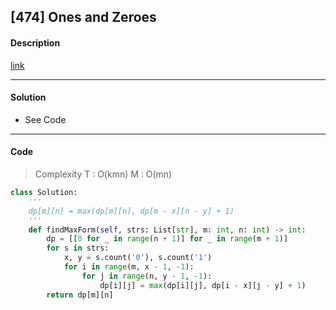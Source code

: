 ## [474] Ones and Zeroes

#### Description

[link](https://leetcode.com/problems/ones-and-zeroes/)

---

#### Solution

- See Code

---

#### Code

> Complexity T : O(kmn) M : O(mn)

```python
class Solution:
    '''
    dp[m][n] = max(dp[m][n], dp[m - x][n - y] + 1)
    '''
    def findMaxForm(self, strs: List[str], m: int, n: int) -> int:
        dp = [[0 for _ in range(n + 1)] for _ in range(m + 1)]
        for s in strs:
            x, y = s.count('0'), s.count('1')
            for i in range(m, x - 1, -1):
                for j in range(n, y - 1, -1):
                    dp[i][j] = max(dp[i][j], dp[i - x][j - y] + 1)
        return dp[m][n]
```

